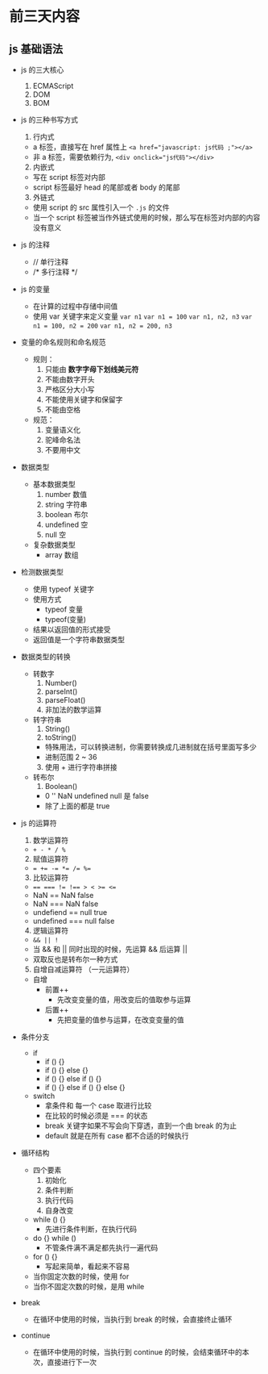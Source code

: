 # 前三天内容

## js 基础语法

- js 的三大核心
  1. ECMAScript
  2. DOM
  3. BOM

- js 的三种书写方式
  1. 行内式
    + a 标签，直接写在 href 属性上 `<a href="javascript: js代码 ;"></a>`
    + 非 a 标签，需要依赖行为, `<div onclick="js代码"></div>`
  2. 内嵌式
    + 写在 script 标签对内部
    + script 标签最好 head 的尾部或者 body 的尾部
  3. 外链式
    + 使用 script 的 src 属性引入一个 `.js` 的文件
    + 当一个 script 标签被当作外链式使用的时候，那么写在标签对内部的内容没有意义

- js 的注释
  + // 单行注释
  + /* 多行注释 */

- js 的变量
  + 在计算的过程中存储中间值
  + 使用 var 关键字来定义变量
    `var n1`
    `var n1 = 100`
    `var n1, n2, n3`
    `var n1 = 100, n2 = 200`
    `var n1, n2 = 200, n3`

- 变量的命名规则和命名规范
  + 规则：
    1. 只能由 **数字字母下划线美元符**
    2. 不能由数字开头
    3. 严格区分大小写
    4. 不能使用关键字和保留字
    5. 不能由空格
  + 规范：
    1. 变量语义化
    2. 驼峰命名法
    3. 不要用中文

- 数据类型
  + 基本数据类型
    1. number 数值
    2. string 字符串
    3. boolean 布尔
    4. undefined 空
    5. null 空
  + 复杂数据类型
    + array 数组

- 检测数据类型
  + 使用 typeof 关键字
  + 使用方式
    + typeof 变量
    + typeof(变量)
  + 结果以返回值的形式接受
  + 返回值是一个字符串数据类型

- 数据类型的转换
  + 转数字
    1. Number()
    2. parseInt()
    3. parseFloat()
    4. 非加法的数学运算
  + 转字符串
    1. String()
    2. toString()
      + 特殊用法，可以转换进制，你需要转换成几进制就在括号里面写多少
      + 进制范围 2 ~ 36
    3. 使用 + 进行字符串拼接
  + 转布尔
    1. Boolean()
      + 0 '' NaN undefined null 是 false
      + 除了上面的都是 true

- js 的运算符
  1. 数学运算符
    + `+ - * / %`
  2. 赋值运算符
    + `= += -= *= /= %=`
  3. 比较运算符
    + `== === != !== > < >= <=`
    + NaN == NaN false
    + NaN === NaN false
    + undefiend == null true
    + undefined === null false
  4. 逻辑运算符
    + `&& || !`
    + 当 && 和 || 同时出现的时候，先运算 && 后运算 ||
    + 双取反也是转布尔一种方式
  5. 自增自减运算符 （一元运算符）
    + 自增
      + 前置++
        + 先改变变量的值，用改变后的值取参与运算
      + 后置++
        + 先把变量的值参与运算，在改变变量的值

- 条件分支
  + if
    + if () {}
    + if () {} else {}
    + if () {} else if () {}
    + if () {} else if () {} else {}
  + switch
    + 拿条件和 每一个 case 取进行比较
    + 在比较的时候必须是 === 的状态
    + break 关键字如果不写会向下穿透，直到一个由 break 的为止
    + default 就是在所有 case 都不合适的时候执行

- 循环结构
  + 四个要素
    1. 初始化
    2. 条件判断
    3. 执行代码
    4. 自身改变
  + while () {}
    + 先进行条件判断，在执行代码
  + do {} while ()
    + 不管条件满不满足都先执行一遍代码
  + for () {}
    + 写起来简单，看起来不容易
  + 当你固定次数的时候，使用 for
  + 当你不固定次数的时候，是用 while

- break
  + 在循环中使用的时候，当执行到 break 的时候，会直接终止循环

- continue
  + 在循环中使用的时候，当执行到 continue 的时候，会结束循环中的本次，直接进行下一次
